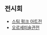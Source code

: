 ## 전시회
* [스팀 펑크 아트전](https://www.seulgi.kim/2014/03/blog-post.html)
* [오르세미술관전](https://www.seulgi.kim/2014/07/orsay.html)
